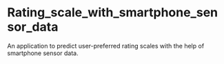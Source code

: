 # Rating_scale_with_smartphone_sensor_data

An application to predict user-preferred rating scales with the help of smartphone sensor data.
